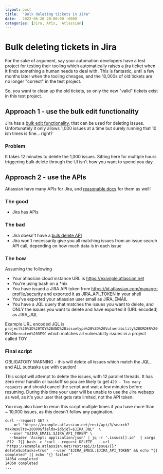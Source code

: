 ```yaml
---
layout: post
title:  "Bulk deleting tickets in Jira"
date:   2023-06-26 20:00:00 -0000
categories: [Jira, APIs,  Atlassian]
---
```

# Bulk deleting tickets in Jira
For the sake of argument, say your automation developers have a test project for testing their tooling which automatically raises a jira ticket when it finds something a human needs to deal with. This is fantastic, until a few months later when the tooling chnages, and the 10,000s of old tickets are no longer "correct" in the test project.

So, you want to clean up the old tickets, so only the new "valid" tickets exist in this test project.

## Approach 1 - use the bulk edit functionality

Jira has a [bulk edit functionality](https://confluence.atlassian.com/jirasoftwareserver/editing-multiple-issues-at-the-same-time-939938937.html), that can be used for deleting issues. Unfortunately it only allows 1,000 issues at a time but surely running that 10 ish times is fine... right?

### Problem

It takes 12 minutes to delete the 1,000 issues. Sitting here for multiple hours triggering bulk delete through the UI isn't how you want to spend you day.

## Approach 2 - use the APIs

Atlassian have many APIs for Jira, and [reasonable docs](https://developer.atlassian.com/cloud/jira/platform/rest/v3/api-group-issues/#api-rest-api-3-issue-issueidorkey-delete) for them as well!

### The good

* Jira has APIs

### The bad

* Jira doesn't have a [bulk delete API](https://community.developer.atlassian.com/t/jira-rest-api-endpoint-for-bulk-delete-issues/55806)
* Jira won't necessarily give you all matching issues from an issue search API call, depending on how much data is in each issue

### The how

Assuming the following
* Your atlassian cloud instance URL is <https://example.atlassian.net>
* You're using bash on a *nix
* You have issued a JIRA API token from <https://id.atlassian.com/manage-profile/security> and exported it as JIRA_API_TOKEN in your shell
* You've exported your atlassian user email as JIRA_EMAIL
* You have a JQL query that matches the issues you want to delete, and ONLY the issues you want to delete and have exported it (URL encoded) as JIRA_JQL


Example URL encoded JQL is `project%20%3D%20TOY%20AND%20issuetype%20%3D%20Vulnerability%20ORDER%20BY%20created%20DESC` which matches all vulnerabilty issues in a project called TOY

### Final script

OBLIGATORY WARNING - this will delete all issues which match the JQL, and ALL subtasks use with caution!

This script will attempt to delete the issues, with 12 parallel threads. It has zero error handlin or backoff so you are likely to get `429 - Too many requests` and should cancel the script and wait a few minutes before resuming.
During this time your user will be unable to use the Jira webapp as well, as it's your user that gets rate limited, not the API token.

You may also have to rerun this script multiple times if you have more than ~ 10,000 issues, as this doesn't follow any pagination.

```console
curl --request GET \
  --url "https://example.atlassian.net/rest/api/3/search?maxResults=20000&fields=id&jql=$JIRA_JQL"  \
  --user "$JIRA_EMAIL:$JIRA_API_TOKEN" \
  --header 'Accept: application/json' | jq -r '.issues[].id'  | xargs -P12 -I{} bash -c 'curl --request DELETE   --url 'https://example.atlassian.net/rest/api/3/issue/{}?deleteSubtasks=true'  --user "$JIRA_EMAIL:$JIRA_API_TOKEN" && echo "{} completed" || echo "{} failed"'
14054 completed
14050 completed
...
```
